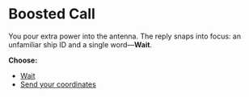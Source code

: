 # Boosted Call

You pour extra power into the antenna. The reply snaps into focus: an unfamiliar ship ID and a single word—**Wait**.

**Choose:**
- [Wait](dead-end-b1-wait.md)
- [Send your coordinates](choice-b1-coords.md)